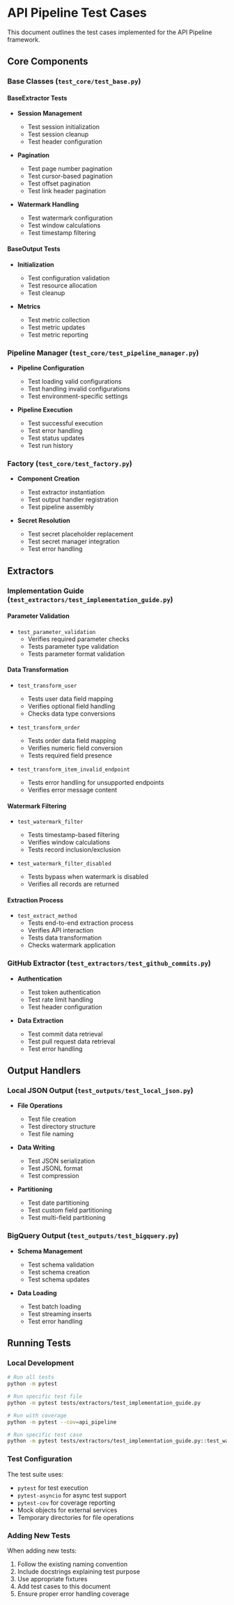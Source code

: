 # API Pipeline Test Cases

This document outlines the test cases implemented for the API Pipeline framework.

## Core Components

### Base Classes (`test_core/test_base.py`)

#### BaseExtractor Tests
- **Session Management**
  - Test session initialization
  - Test session cleanup
  - Test header configuration

- **Pagination**
  - Test page number pagination
  - Test cursor-based pagination
  - Test offset pagination
  - Test link header pagination

- **Watermark Handling**
  - Test watermark configuration
  - Test window calculations
  - Test timestamp filtering

#### BaseOutput Tests
- **Initialization**
  - Test configuration validation
  - Test resource allocation
  - Test cleanup

- **Metrics**
  - Test metric collection
  - Test metric updates
  - Test metric reporting

### Pipeline Manager (`test_core/test_pipeline_manager.py`)

- **Pipeline Configuration**
  - Test loading valid configurations
  - Test handling invalid configurations
  - Test environment-specific settings

- **Pipeline Execution**
  - Test successful execution
  - Test error handling
  - Test status updates
  - Test run history

### Factory (`test_core/test_factory.py`)

- **Component Creation**
  - Test extractor instantiation
  - Test output handler registration
  - Test pipeline assembly

- **Secret Resolution**
  - Test secret placeholder replacement
  - Test secret manager integration
  - Test error handling

## Extractors

### Implementation Guide (`test_extractors/test_implementation_guide.py`)

#### Parameter Validation
- `test_parameter_validation`
  - Verifies required parameter checks
  - Tests parameter type validation
  - Tests parameter format validation

#### Data Transformation
- `test_transform_user`
  - Tests user data field mapping
  - Verifies optional field handling
  - Checks data type conversions

- `test_transform_order`
  - Tests order data field mapping
  - Verifies numeric field conversion
  - Tests required field presence

- `test_transform_item_invalid_endpoint`
  - Tests error handling for unsupported endpoints
  - Verifies error message content

#### Watermark Filtering
- `test_watermark_filter`
  - Tests timestamp-based filtering
  - Verifies window calculations
  - Tests record inclusion/exclusion

- `test_watermark_filter_disabled`
  - Tests bypass when watermark is disabled
  - Verifies all records are returned

#### Extraction Process
- `test_extract_method`
  - Tests end-to-end extraction process
  - Verifies API interaction
  - Tests data transformation
  - Checks watermark application

### GitHub Extractor (`test_extractors/test_github_commits.py`)

- **Authentication**
  - Test token authentication
  - Test rate limit handling
  - Test header configuration

- **Data Extraction**
  - Test commit data retrieval
  - Test pull request data retrieval
  - Test error handling

## Output Handlers

### Local JSON Output (`test_outputs/test_local_json.py`)

- **File Operations**
  - Test file creation
  - Test directory structure
  - Test file naming

- **Data Writing**
  - Test JSON serialization
  - Test JSONL format
  - Test compression

- **Partitioning**
  - Test date partitioning
  - Test custom field partitioning
  - Test multi-field partitioning

### BigQuery Output (`test_outputs/test_bigquery.py`)

- **Schema Management**
  - Test schema validation
  - Test schema creation
  - Test schema updates

- **Data Loading**
  - Test batch loading
  - Test streaming inserts
  - Test error handling

## Running Tests

### Local Development
```bash
# Run all tests
python -m pytest

# Run specific test file
python -m pytest tests/extractors/test_implementation_guide.py

# Run with coverage
python -m pytest --cov=api_pipeline

# Run specific test case
python -m pytest tests/extractors/test_implementation_guide.py::test_watermark_filter
```

### Test Configuration

The test suite uses:
- `pytest` for test execution
- `pytest-asyncio` for async test support
- `pytest-cov` for coverage reporting
- Mock objects for external services
- Temporary directories for file operations

### Adding New Tests

When adding new tests:
1. Follow the existing naming convention
2. Include docstrings explaining test purpose
3. Use appropriate fixtures
4. Add test cases to this document
5. Ensure proper error handling coverage 